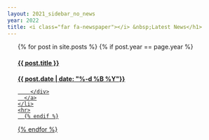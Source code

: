 ```yaml
---
layout: 2021_sidebar_no_news
year: 2022
title: <i class="far fa-newspaper"></i> &nbsp;Latest News</h1>
---
```


<ul style="list-style-type:none;">

  {% for post in site.posts %}
    {% if post.year == page.year %}
    <li>
      <a href="{{ post.url }}">
      	<div>
      	<h4>{{ post.title }}</h4>
      	<b>{{ post.date  | date: "%-d %B %Y"}}</b>

      	</div>
      </a>
    </li>
    <hr>
	  {% endif %}
  {% endfor %}
</ul>
